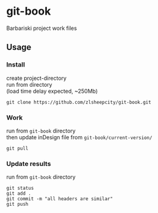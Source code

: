 # git-book
Barbariski project work files

## Usage

### Install

create project-directory  
run from directory  
(load time delay expected, ~250Mb)
```
git clone https://github.com/zlsheepcity/git-book.git
```

### Work

run from `git-book` directory  
then update inDesign file from `git-book/current-version/`  
```
git pull
```

### Update results

run from `git-book` directory  
```
git status
git add .
git commit -m "all headers are similar"
git push
```
